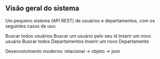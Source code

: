 ## Visão geral do sistema
Um pequeno sistema (API REST) de usuários e departamentos, com os seguintes casos de uso:

Buscar todos usuários
Buscar um usuário pelo seu id
Inserir um novo usuário
Buscar todos Departamentos
Inserir um novo Departamento

Desenvolvimento moderno: relacional -> objeto -> json
